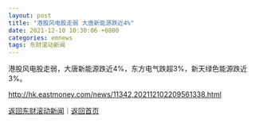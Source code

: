 ```yaml
---
layout: post
title: "港股风电股走弱 大唐新能源跌近4%"
date: 2021-12-10 10:30:06 +0800
categories: emnews
tags: 东财滚动新闻
---
```


港股风电股走弱，大唐新能源跌近4%，东方电气跌超3%，新天绿色能源跌近3%。

<http://hk.eastmoney.com/news/11342,202112102209561338.html>

[返回东财滚动新闻](//finews.withounder.com/emnews/)｜[返回首页](//finews.withounder.com/)